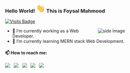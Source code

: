   ### Hello World!  <img src="https://github.com/mahmoodfoysal/mahmoodfoysal/blob/main/assets/Hi.gif" width="29px"> This is Foysal Mahmood
  [![Visits Badge](https://badges.pufler.dev/visits/mahmoodfoysal/mahmoodfoysal)](https://badges.pufler.dev/visits/mahmoodfoysal/mahmoodfoysal)
  
<img src="https://github.com/sciencepal/sciencepal/blob/master/assets/life_balance.gif" alt="side Image" align="right" width="200" height="auto" />
  
  - 🔭 I’m currently working as a Web Developer.
  - 🌱 I’m currently learning MERN stack Web Development.
  
  #### 📫 How to reach me:
  
[<img src="https://img.icons8.com/color/48/000000/twitter.png" width="3.5%"/>](https://twitter.com/mahmoodfoysal/)  &nbsp; [<img src="https://img.icons8.com/color/48/000000/linkedin.png" width="3.5%"/>](https://www.linkedin.com/in/foysalmahmood/)  &nbsp; [<img src="https://img.icons8.com/fluent/48/000000/facebook-new.png" width="3.5%"/>](https://www.facebook.com/foysal.mahmood1/)  &nbsp; [<img src="https://img.icons8.com/fluent/48/000000/instagram-new.png" width="3.5%"/>](https://www.instagram.com/foysalmahmood33/)  &nbsp; <a href="mailto:foysalcse033@gmail.com"> <img src="https://img.icons8.com/fluent/48/000000/gmail.png" width="3.5%"/>
